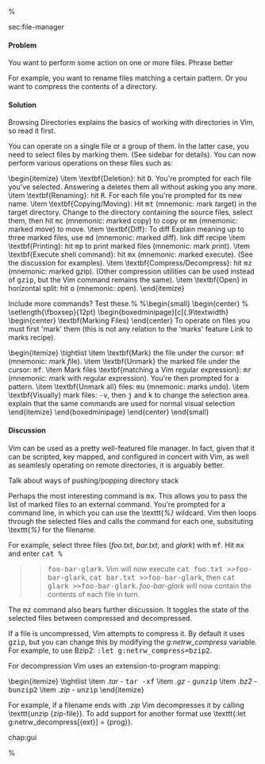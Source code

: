 %

<span class="label">sec:file-manager</span>

<h4>Problem</h4>

You want to perform some action on one or more files. <span class="todo">Phrase better</span>

For example, you want to rename files matching a certain pattern. Or you want
to compress the contents of a directory.

<h4>Solution</h4>
Browsing Directories explains the basics of working with directories in Vim,
so read it first.

You can operate on a single file or a group of them. In the latter case, you
need to select files by marking them. (See sidebar for details). You can now
perform various operations on these files such as:

\begin{itemize}
\item \textbf{Deletion}: hit <tt>D</tt>. You're prompted for each file you've
selected. Answering <tt>a</tt> deletes them all without asking you any more.
\item \textbf{Renaming}: hit <tt>R</tt>. For each file you're prompted for its
new name.
\item \textbf{Copying/Moving}: Hit <tt>mt</tt> (mnemonic: <i>m</i>ark
<i>t</i>arget) in the target directory. Change to the directory containing
the source files, select them, then hit <tt>mc</tt> (mnemonic: <i>m</i>arked
<i>c</i>opy) to copy or <tt>mm</tt> (mnemonic: <i>m</i>arked
<i>m</i>ove) to move.
\item \textbf{Diff}: To diff <span class="todo">Explain meaning</span> up to three marked files,
use <tt>md</tt> (mnemonic: <i>m</i>arked <i>d</i>iff). <span class="todo">link diff
recipe</span>
\item \textbf{Printing}: hit <tt>mp</tt> to print marked files (mnemonic:
<i>m</i>ark <i>p</i>rint).
\item \textbf{Execute shell command}: hit <tt>mx</tt> (mnemonic:
<i>m</i>arked e<i>x</i>ecute). (See the discussion for examples).
\item \textbf{Compress/Decompress}: hit <tt>mz</tt> (mnemonic: <i>m</i>arked
g<i>z</i>ip). (Other compression utilities can be used instead of
<tt>gzip</tt>, but the Vim command remains the same).
\item \textbf{Open} in horizontal split: hit <tt>o</tt> (mnemonic:
<i>o</i>pen).
\end{itemize}

<span class="todo">Include more commands? Test these.</span>%
%\begin{small}
\begin{center}
% \setlength{\fboxsep}{12pt}
\begin{boxedminipage}[c]{.9\textwidth}
\begin{center}
\textbf{Marking Files}
\end{center}
To operate on files you must first 'mark' them (this is not any relation to
the 'marks' feature <span class="todo">Link to marks recipe</span>).

\begin{itemize}
\tightlist
\item \textbf{Mark} the file under the cursor: <tt>mf</tt> (mnemonic:
<i>m</i>ark <i>f</i>ile).
\item \textbf{Unmark} the marked file under the cursor: <tt>mf</tt>.
\item Mark files \textbf{matching a Vim regular expression}: <tt>mr</tt>
(mnemonic: <i>m</i>ark with <i>r</i>egular expression). You're then
prompted for a pattern.
\item \textbf{Unmark all} files: <tt>mu</tt> (mnemonic: <i>m</i>arks <i>u</i>ndo).
\item  \textbf{Visually} mark files: <tt><Shift>-v</tt>, then <tt>j</tt> and
<tt>k</tt> to change the selection area. <span class="todo">explain that the same commands
are used for normal visual selection</span>
\end{itemize}
\end{boxedminipage}
\end{center}
\end{small}

<h4>Discussion</h4>

Vim can be used as a pretty well-featured file manager. In fact, given that it
can be scripted, key mapped, and configured in concert with Vim, as well as
seamlesly operating on remote directories, it is arguably better.

<span class="todo">Talk about ways of pushing/popping directory stack</span>

Perhaps the most interesting command is <tt>mx</tt>. This allows you to pass
the list of marked files to an external command. You're prompted for a command
line, in which you can use the \texttt{<i>\%}</i> wildcard. Vim then loops
through the selected files and calls the command for each one, subsituting
\texttt{<i>\%}</i> for the filename. 

For example, select three files (<i>foo.txt</i>, <i>bar.txt</i>, and
<i>glark</i>) with <tt>mf</tt>. Hit <tt>mx</tt> and enter <tt>cat \%
>>foo-bar-glark</tt>. Vim will now execute <tt>cat foo.txt >>foo-bar-glark</tt>,
<tt>cat bar.txt >>foo-bar-glark</tt>, then <tt>cat glark >>foo-bar-glark</tt>.
<i>foo-bar-glark</i> will now contain the contents of each file in turn.

The <tt>mz</tt> command also bears further discussion. It toggles the state of
the selected files between compressed and decompressed. 

If a file is uncompressed, Vim attempts to compress it. By default it uses
<tt>gzip</tt>, but you can change this by modifying the
<i>g:netrw\_compress</i> variable. For example, to use Bzip2: <tt>:let
g:netrw\_compress=bzip2</tt>.

For decompression Vim uses an extension-to-program mapping:

\begin{itemize}
\tightlist
\item <i>.tar</i> - <tt>tar -xf</tt>
\item <i>.gz</i> - <tt>gunzip</tt>
\item <i>.bz2</i> - <tt>bunzip2</tt>
\item <i>.zip</i> - <tt>unzip</tt>
\end{itemize}

For example, if a filename ends with <i>.zip</i> Vim decompresses
it by calling \texttt{unzip \{zip-file\}}. To add support for another
format use \texttt{:let g:netrw\_decompress[\{ext\}] = \{prog\}}.

<span class="label">chap:gui</span>

%
